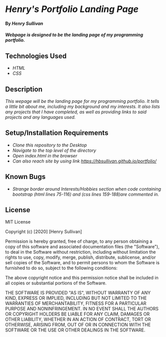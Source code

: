 # _Henry's Portfolio Landing Page_

#### By _**Henry Sullivan**_

#### _Webpage is designed to be the landing page of my programming portfolio._

## Technologies Used

* _HTML_
* _CSS_

## Description

_This wepage will be the landing page for my programming portfolio. It tells a little bit about me, including my background and my interests. It also lists any projects that I have completed, as well as providing links to said projects and any languages used._

## Setup/Installation Requirements

* _Clone this repository to the Desktop_
* _Navigate to the top level of the directory_
* _Open index.html in the browser_
* _Can also reach site by using link https://hbsullivan.github.io/portfolio/_


## Known Bugs

* _Strange border around Interests/Hobbies section when code containing bootstrap (html lines 75-116) and (css lines 159-188)are commented in._

## License

MIT License

Copyright (c) [2020] [Henry Sullivan]

Permission is hereby granted, free of charge, to any person obtaining a copy
of this software and associated documentation files (the "Software"), to deal
in the Software without restriction, including without limitation the rights
to use, copy, modify, merge, publish, distribute, sublicense, and/or sell
copies of the Software, and to permit persons to whom the Software is
furnished to do so, subject to the following conditions:

The above copyright notice and this permission notice shall be included in all
copies or substantial portions of the Software.

THE SOFTWARE IS PROVIDED "AS IS", WITHOUT WARRANTY OF ANY KIND, EXPRESS OR
IMPLIED, INCLUDING BUT NOT LIMITED TO THE WARRANTIES OF MERCHANTABILITY,
FITNESS FOR A PARTICULAR PURPOSE AND NONINFRINGEMENT. IN NO EVENT SHALL THE
AUTHORS OR COPYRIGHT HOLDERS BE LIABLE FOR ANY CLAIM, DAMAGES OR OTHER
LIABILITY, WHETHER IN AN ACTION OF CONTRACT, TORT OR OTHERWISE, ARISING FROM,
OUT OF OR IN CONNECTION WITH THE SOFTWARE OR THE USE OR OTHER DEALINGS IN THE
SOFTWARE.

